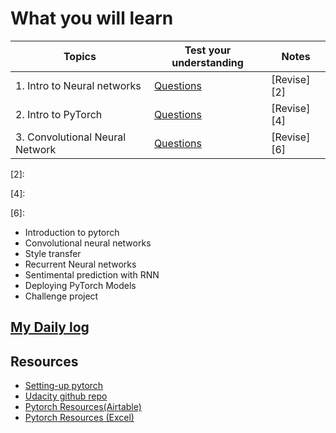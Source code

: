 # What you will learn

|Topics | Test your understanding | Notes |
---|---|---
|1. Intro to Neural networks | [Questions][1] | [Revise][2]
|2. Intro to PyTorch | [Questions][3] | [Revise][4]
|3. Convolutional Neural Network | [Questions][5] | [Revise][6]|

[1]:https://github.com/p-s-vishnu/udacity/blob/master/Intro%20to%20Deep%20learning%20with%20Pytorch/Introduction%20to%20Neural%20Networks/topics.md
[2]:

[3]:https://github.com/p-s-vishnu/udacity/blob/master/Intro%20to%20Deep%20learning%20with%20Pytorch/Introduction%20to%20pytorch/topics.md
[4]:

[5]:https://github.com/p-s-vishnu/udacity/blob/master/Intro%20to%20Deep%20learning%20with%20Pytorch/Convolutional%20Neural%20Networks/topics.md
[6]:

- Introduction to pytorch
- Convolutional neural networks
- Style transfer
- Recurrent Neural networks
- Sentimental prediction with RNN
- Deploying PyTorch Models
- Challenge project

## [My Daily log](https://github.com/p-s-vishnu/udacity/blob/master/Intro%20to%20Deep%20learning%20with%20Pytorch/log.md) 

## Resources
- [Setting-up pytorch](https://pytorch.org/get-started/locally/)
- [Udacity github repo](https://github.com/udacity/deep-learning-v2-pytorch)
- [Pytorch Resources(Airtable)](https://airtable.com/shr4boj6fLPU1uawE/tblUf4zxlIMLjwrbv)
- [Pytorch Resources (Excel)](https://docs.google.com/spreadsheets/d/1HnlcuI3I-d3Cli__RxOgMrxmE3aiZ8Vw5ar14WoPVRo/edit#gid=1462963974)
